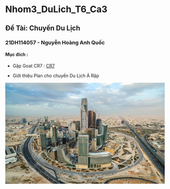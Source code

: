 # Nhom3_DuLich_T6_Ca3
## Đề Tài: Chuyến Du Lịch
### 21DH114057 - Nguyễn Hoàng Anh Quốc

#### Mục đích : 
- Gặp Goat CR7 :  [ CR7 ](https://vi.wikipedia.org/wiki/Cristiano_Ronaldo)

- Giới thiệu Plan cho chuyến Du Lịch Ả Rập
<p align="center">
  <img src="arap.jpg" alt="Size Limit CLI" width="738">
</p>


 


